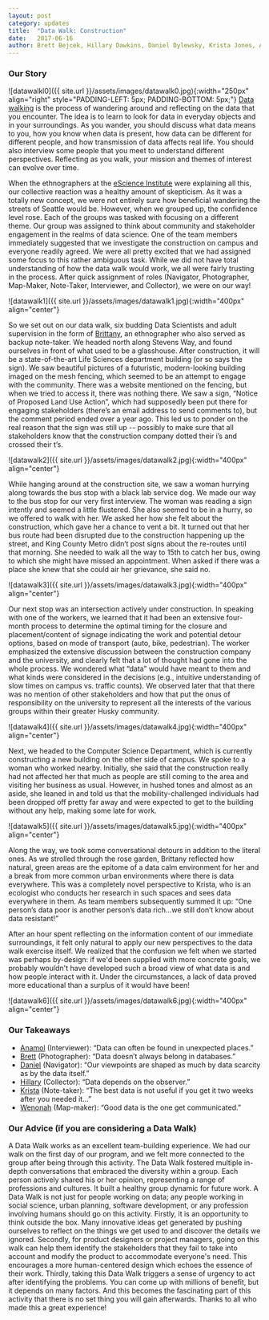 ```yaml
---
layout: post
category: updates
title:  "Data Walk: Construction"
date:   2017-06-16
author: Brett Bejcek, Hillary Dawkins, Daniel Dylewsky, Krista Jones, Anamol Pundle, Wenhao Zhang
---
```

### Our Story
![datawalkl0]({{ site.url }}/assets/images/datawalk0.jpg){:width="250px" align="right" style="PADDING-LEFT: 5px; PADDING-BOTTOM: 5px;"}
[Data walking](http://datawalking.com/) is the process of wandering around and reflecting on the data that you encounter. The idea is to learn to look for data in everyday objects and in your surroundings. As you wander, you should discuss what data means to you, how you know when data is present, how data can be different for different people, and how transmission of data affects real life. You should also interview some people that you meet to understand different perspectives. Reflecting as you walk, your mission and themes of interest can evolve over time.  

When the ethnographers at the [eScience Institute](http://escience.washington.edu/) were explaining all this, our collective reaction was a healthy amount of skepticism. As it was a totally new concept, we were not entirely sure how beneficial wandering the streets of Seattle would be. However, when we grouped up, the confidence level rose. Each of the groups was tasked with focusing on a different theme. Our group was assigned to think about community and stakeholder engagement in the realms of data science. One of the team members immediately suggested that we investigate the construction on campus and everyone readily agreed. We were all pretty excited that we had assigned some focus to this rather ambiguous task. While we did not have total understanding of how the data walk would work, we all were fairly trusting in the process. After quick assignment of roles (Navigator, Photographer, Map-Maker, Note-Taker, Interviewer, and Collector), we were on our way!

![datawalk1]({{ site.url }}/assets/images/datawalk1.jpg){:width="400px" align="center"}

So we set out on our data walk, six budding Data Scientists and adult supervision in the form of [Brittany](http://escience.washington.edu/people/brittany-fiore-gartland/), an ethnographer who also served as backup note-taker. We headed north along Stevens Way, and found ourselves in front of what used to be a glasshouse. After construction, it will be a state-of-the-art Life Sciences department building (or so says the sign). We saw beautiful pictures of a futuristic, modern-looking building imaged on the mesh fencing, which seemed to be an attempt to engage with the community. There was a website mentioned on the fencing, but when we tried to access it, there was nothing there. We saw a sign, “Notice of Proposed Land Use Action”, which had supposedly been put there for engaging stakeholders (there’s an email address to send comments to), but the comment period ended over a year ago. This led us to ponder on the real reason that the sign was still up -- possibly to make sure that all stakeholders know that the construction company dotted their i’s and crossed their t’s.

![datawalk2]({{ site.url }}/assets/images/datawalk2.jpg){:width="400px" align="center"}

While hanging around at the construction site, we saw a woman hurrying along towards the bus stop with a black lab service dog. We made our way to the bus stop for our very first interview. The woman was reading a sign intently and seemed a little flustered. She also seemed to be in a hurry, so we offered to walk with her.  We asked her how she felt about the construction, which gave her a chance to vent a bit. It turned out that her bus route had been disrupted due to the construction happening up the street, and King County Metro didn’t post signs about the re-routes until that morning. She needed to walk all the way to 15th to catch her bus, owing to which she might have missed an appointment. When asked if there was a place she knew that she could air her grievance, she said no.

![datawalk3]({{ site.url }}/assets/images/datawalk3.jpg){:width="400px" align="center"}

Our next stop was an intersection actively under construction. In speaking with one of the workers, we learned that it had been an extensive four-month process to determine the optimal timing for the closure and placement/content of signage indicating the work and potential detour options, based on mode of transport (auto, bike, pedestrian). The worker emphasized the extensive discussion between the construction company and the university, and clearly felt that a lot of thought had gone into the whole process. We wondered what “data” would have meant to them and what kinds were considered in the decisions (e.g., intuitive understanding of slow times on campus vs. traffic counts). We observed later that that there was no mention of other stakeholders and how that put the onus of responsibility on the university to represent all the interests of the various groups within their greater Husky community.

![datawalk4]({{ site.url }}/assets/images/datawalk4.jpg){:width="400px" align="center"}

Next, we headed to the Computer Science Department, which is currently constructing a new building on the other side of campus. We spoke to a woman who worked nearby. Initially, she said that the construction really had not affected her that much as people are still coming to the area and visiting her business as usual. However, in hushed tones and almost as an aside, she leaned in and told us that the mobility-challenged individuals had been dropped off pretty far away and were expected to get to the building without any help, making some late for work.

![datawalk5]({{ site.url }}/assets/images/datawalk5.jpg){:width="400px" align="center"}

Along the way, we took some conversational detours in addition to the literal ones. As we strolled through the rose garden, Brittany reflected how natural, green areas are the epitome of a data calm environment for her and a break from more common urban environments where there is data everywhere.  This was a completely novel perspective to Krista, who is an ecologist who conducts her research in such spaces and sees data everywhere in them. As team members subsequently summed it up: “One person’s data poor is another person’s data rich...we still don’t know about data resistant!”

After an hour spent reflecting on the information content of our immediate surroundings, it felt only natural to apply our new perspectives to the data walk exercise itself. We realized that the confusion we felt when we started was perhaps by-design: if we'd been supplied with more concrete goals, we probably wouldn't have developed such a broad view of what data is and how people interact with it. Under the circumstances, a lack of data proved more educational than a surplus of it would have been!

![datawalk6]({{ site.url }}/assets/images/datawalk6.jpg){:width="400px" align="center"}


### Our Takeaways

* [Anamol](https://uwescience.github.io/DSSG2017//2017/06/16/anamol.html) (Interviewer):  “Data can often be found in unexpected places.”
* [Brett](https://uwescience.github.io/DSSG2017//2017/06/16/brett-intro.html) (Photographer): “Data doesn’t always belong in databases.”
* [Daniel](https://uwescience.github.io/DSSG2017//2017/06/16/Daniel-Dylewsky.html) (Navigator): “Our viewpoints are shaped as much by data scarcity as by the data itself.”
* [Hillary](https://uwescience.github.io/DSSG2017//2017/06/16/Hillary_Dawkins.html) (Collector): “Data depends on the observer.”
* [Krista](https://uwescience.github.io/DSSG2017//2017/06/16/Krista-intro.html) (Note-taker): “The best data is not useful if you get it two weeks after you needed it...”
* [Wenonah](https://uwescience.github.io/DSSG2017//2017/06/16/wenonah-testingPost.html) (Map-maker): “Good data is the one get communicated.”

### Our Advice (if you are considering a Data Walk)

A Data Walk works as an excellent team-building experience. We had our walk on the first day of our program, and we felt more connected to the group after being through this activity. The Data Walk fostered multiple in-depth conversations that embraced the diversity within a group. Each person actively shared his or her opinion, representing a range of professions and cultures. It built a healthy group dynamic for future work. A Data Walk is not just for people working on data; any people working in social science, urban planning, software development, or any profession involving humans should go on this activity. Firstly, it is an opportunity to think outside the box. Many innovative ideas get generated by pushing ourselves to reflect on the things we get used to and discover the details we ignored. Secondly, for product designers or project managers, going on this walk can help them identify the stakeholders that they fail to take into account and modify the product to accommodate everyone's need. This encourages a more human-centered design which echoes the essence of their work.  Thirdly, taking this Data Walk triggers a sense of urgency to act after identifying the problems. You can come up with millions of benefit, but it depends on many factors. And this becomes the fascinating part of this activity that there is no set thing you will gain afterwards. Thanks to all who made this a great experience!
